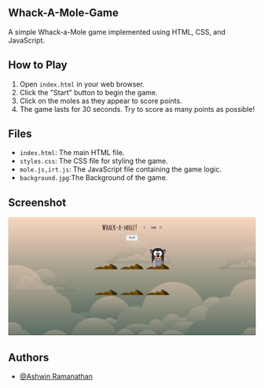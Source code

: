 ## Whack-A-Mole-Game

A simple Whack-a-Mole game implemented using HTML, CSS, and JavaScript.

## How to Play

1. Open `index.html` in your web browser.
2. Click the "Start" button to begin the game.
3. Click on the moles as they appear to score points.
4. The game lasts for 30 seconds. Try to score as many points as possible!


## Files

- `index.html`: The main HTML file.
- `styles.css`: The CSS file for styling the game.
- `mole.js,irt.js`: The JavaScript file containing the game logic.
- `background.jpg`:The Background of the game.

## Screenshot

![Game Screenshot](Screenshot.png)

## Authors

* [@Ashwin Ramanathan](https://www.github.com/ashwinramanathan25)
